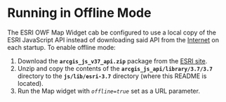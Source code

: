 # Running in Offline Mode

The ESRI OWF Map Widget cab be configured to use a local copy of the ESRI JavaScript API instead of downloading said API from the [Internet](http://js.arcgis.com) on each startup. To enable offline mode:

1. Download the **`arcgis_js_v37_api.zip`** package from the [ESRI site](http://www.esri.com/apps/products/download).
2. Unzip and copy the contents of the **`arcgis_js_api/library/3.7/3.7`** directory to the **`js/lib/esri-3.7`** directory (where this README is located).
3. Run the Map widget with _`offline=true`_ set as a URL parameter.
